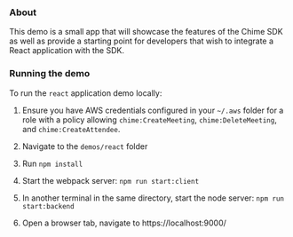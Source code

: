 ### About

This demo is a small app that will showcase the features of the Chime SDK as well as provide a starting point for developers that wish to integrate a React application with the SDK.

### Running the demo

To run the `react` application demo locally:

1. Ensure you have AWS credentials configured in your `~/.aws` folder for a role with a policy allowing `chime:CreateMeeting`, `chime:DeleteMeeting`, and `chime:CreateAttendee`.

2. Navigate to the `demos/react` folder

3. Run `npm install`

4. Start the webpack server: `npm run start:client`

5. In another terminal in the same directory, start the node server: `npm run start:backend`

6. Open a browser tab, navigate to https://localhost:9000/
